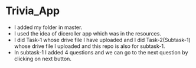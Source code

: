 # Trivia_App
* I added my folder in master.
* I used the idea of diceroller app which was in the resources.
* I did Task-1 whose drive file I have uploaded and I did Task-2(Subtask-1) whose drive file I uploaded and this repo is also for subtask-1.
* In subtask-1 I added 4 questions and we can go to the next question by clicking on next button.
